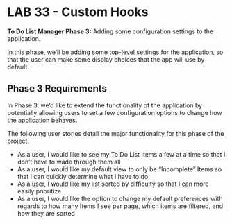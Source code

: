 # LAB 33 - Custom Hooks

**To Do List Manager Phase 3:**  Adding some configuration settings to the application.

In this phase, we’ll be adding some top-level settings for the application, so that the user can make some display choices that the app will use by default.

## Phase 3 Requirements

In Phase 3, we’d like to extend the functionality of the application by potentially allowing users to set a few configuration options to change how the application behaves. 

The following user stories detail the major functionality for this phase of the project.

- As a user, I would like to see my To Do List Items a few at a time so that I don’t have to wade through them all
- As a user, I would like my default view to only be “Incomplete” Items so that I can quickly determine what I have to do
- As a user, I would like my list sorted by difficulty so that I can more easily prioritize
- As a user, I would like the option to change my default preferences with regards to how many Items I see per page, which items are filtered, and how they are sorted

<!-- ![TODO](todo.png) -->

